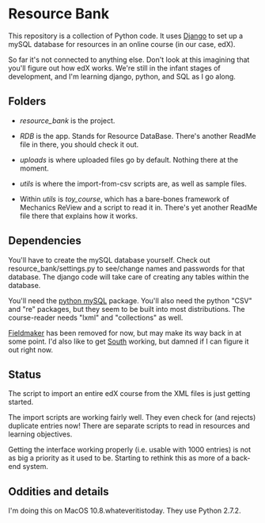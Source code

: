 Resource Bank
====================

This repository is a collection of Python code. It uses [Django](https://docs.djangoproject.com/en/1.5/) to set up a mySQL database for resources in an online course (in our case, edX).

So far it's not connected to anything else. Don't look at this imagining that you'll figure out how edX works. We're still in the infant stages of development, and I'm learning django, python, and SQL as I go along.

Folders
--------

* *resource_bank* is the project.

* *RDB* is the app. Stands for Resource DataBase. There's another ReadMe file in there, you should check it out.

* *uploads* is where uploaded files go by default. Nothing there at the moment.

* *utils* is where the import-from-csv scripts are, as well as sample files.
 * Within *utils* is *toy_course*, which has a bare-bones framework of Mechanics ReView and a script to read it in. There's yet another ReadMe file there that explains how it works.

Dependencies
--------------

You'll have to create the mySQL database yourself. Check out resource_bank/settings.py to see/change names and passwords for that database. The django code will take care of creating any tables within the database.

You'll need the [python mySQL](http://sourceforge.net/projects/mysql-python/) package. You'll also need the python "CSV" and "re" packages, but they seem to be built into most distributions. The course-reader needs "lxml" and "collections" as well.

[Fieldmaker](https://django-fieldmaker.readthedocs.org/en/latest/index.html) has been removed for now, but may make its way back in at some point. I'd also like to get [South](http://south.aeracode.org/) working, but damned if I can figure it out right now.

Status
--------

The script to import an entire edX course from the XML files is just getting started.

The import scripts are working fairly well. They even check for (and rejects) duplicate entries now! There are separate scripts to read in resources and learning objectives.

Getting the interface working properly (i.e. usable with 1000 entries) is not as big a priority as it used to be. Starting to rethink this as more of a back-end system.

Oddities and details
--------------------

I'm doing this on MacOS 10.8.whateveritistoday. They use Python 2.7.2.
